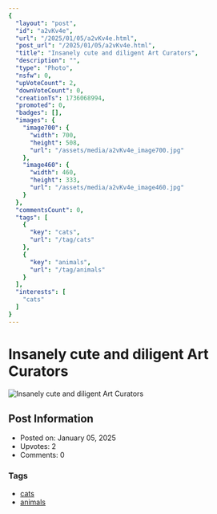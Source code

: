 ```yaml
---
{
  "layout": "post",
  "id": "a2vKv4e",
  "url": "/2025/01/05/a2vKv4e.html",
  "post_url": "/2025/01/05/a2vKv4e.html",
  "title": "Insanely cute and diligent Art Curators",
  "description": "",
  "type": "Photo",
  "nsfw": 0,
  "upVoteCount": 2,
  "downVoteCount": 0,
  "creationTs": 1736068994,
  "promoted": 0,
  "badges": [],
  "images": {
    "image700": {
      "width": 700,
      "height": 508,
      "url": "/assets/media/a2vKv4e_image700.jpg"
    },
    "image460": {
      "width": 460,
      "height": 333,
      "url": "/assets/media/a2vKv4e_image460.jpg"
    }
  },
  "commentsCount": 0,
  "tags": [
    {
      "key": "cats",
      "url": "/tag/cats"
    },
    {
      "key": "animals",
      "url": "/tag/animals"
    }
  ],
  "interests": [
    "cats"
  ]
}
---
```


# Insanely cute and diligent Art Curators

![Insanely cute and diligent Art Curators](/assets/media/a2vKv4e_image700.jpg)

## Post Information

- Posted on: January 05, 2025
- Upvotes: 2
- Comments: 0

### Tags

- [cats](/tag/cats)
- [animals](/tag/animals)
